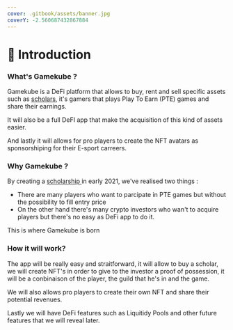 ```yaml
---
cover: .gitbook/assets/banner.jpg
coverY: -2.560687432867884
---
```


# 🚀 Introduction

### What's Gamekube ?

Gamekube is a DeFi platform that allows to buy, rent and sell specific assets such as [scholars](fundamentals/games-gamers-guilds.md#scholar), it's gamers that plays Play To Earn (PTE) games and share their earnings.

It will also be a full DeFI app that make the acquisition of this kind of assets easier.

And lastly it will allows for pro players to create the NFT avatars as sponsorshiping for their E-sport carreers.

### Why Gamekube ?

By creating a [scholarship ](fundamentals/games-gamers-guilds.md#guild)in early 2021, we've realised two things :&#x20;

* There are many players who want to parcipate in PTE games but without the possibility to fill entry price&#x20;
* On the other hand there's many crypto investors who wan't to acquire players but there's no easy as DeFi app to do it.

This is where Gamekube is born

### How it will work?

The app will be really easy and straitforward, it will allow to buy a scholar, we will create NFT's in order to give to the investor a proof of possession, it will be a conbinaison of the player, the guild that he's in and the game.

We will also allows pro players to create their own NFT and share their potential revenues.

Lastly we will have DeFi features such as Liquitidy Pools and other future features that we will reveal later.

